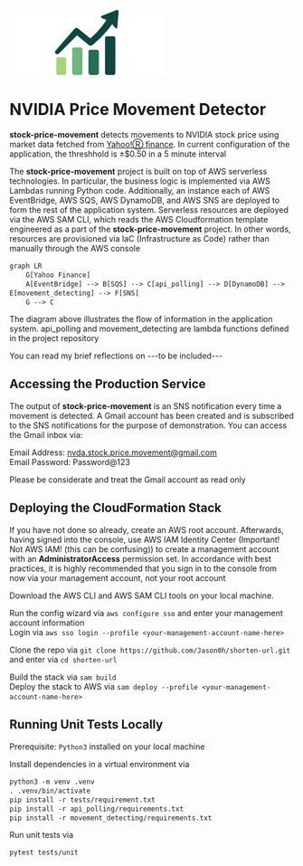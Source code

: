 <img src="./image.png" alt="Banner" style="width: 55%;" />

# NVIDIA Price Movement Detector
**stock-price-movement** detects movements to NVIDIA stock price using market data fetched from [Yahoo!Ⓡ finance](https://finance.yahoo.com/). In current configuration of the application, the threshhold is ±$0.50 in a 5 minute interval

The **stock-price-movement** project is built on top of AWS serverless technologies. In particular, the business logic is implemented via AWS Lambdas running Python code. Additionally, an instance each of AWS EventBridge, AWS SQS, AWS DynamoDB, and AWS SNS are deployed to form the rest of the application system. Serverless resources are deployed via the AWS SAM CLI, which reads the AWS Cloudformation template engineered as a part of the **stock-price-movement** project. In other words, resources are provisioned via IaC (Infrastructure as Code) rather than manually through the AWS console
```mermaid
graph LR
    G[Yahoo Finance]
    A[EventBridge] --> B[SQS] --> C[api_polling] --> D[DynamoDB] --> E[movement_detecting] --> F[SNS]
    G --> C
```
The diagram above illustrates the flow of information in the application system. api_polling and movement_detecting are lambda functions defined in the project repository

You can read my brief reflections on ---to be included---

## Accessing the Production Service
The output of **stock-price-movement** is an SNS notification every time a movement is detected. A Gmail account has been created and is subscribed to the SNS notifications for the purpose of demonstration. You can access the Gmail inbox via:  

Email Address: nvda.stock.price.movement@gmail.com  
Email Password: Password@123  

Please be considerate and treat the Gmail account as read only

## Deploying the CloudFormation Stack

If you have not done so already, create an AWS root account. Afterwards, having signed into the console, use AWS IAM Identity Center (Important! Not AWS IAM! (this can be confusing)) to create a management account with an **AdministratorAccess** permission set. In accordance with best practices, it is highly recommended that you sign in to the console from now via your management account, not your root account

Download the AWS CLI and AWS SAM CLI tools on your local machine.  

Run the config wizard via ```aws configure sso``` and enter your management account information  
Login via ``aws sso login --profile <your-management-account-name-here>``  

Clone the repo via ```git clone https://github.com/Jason0h/shorten-url.git``` and enter via ```cd shorten-url```

Build the stack via ```sam build ```  
Deploy the stack to AWS via ```sam deploy --profile <your-management-account-name-here>```

## Running Unit Tests Locally

Prerequisite: ```Python3``` installed on your local machine

Install dependencies in a virtual environment via
```
python3 -m venv .venv
. .venv/bin/activate
pip install -r tests/requirement.txt
pip install -r api_polling/requirements.txt
pip install -r movement_detecting/requirements.txt
```
Run unit tests via
```
pytest tests/unit
```
